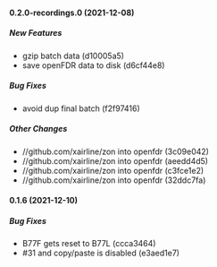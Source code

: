 #### 0.2.0-recordings.0 (2021-12-08)

##### New Features

*  gzip batch data (d10005a5)
*  save openFDR data to disk (d6cf44e8)

##### Bug Fixes

*  avoid dup final batch (f2f97416)

##### Other Changes

* //github.com/xairline/zon into openfdr (3c09e042)
* //github.com/xairline/zon into openfdr (aeedd4d5)
* //github.com/xairline/zon into openfdr (c3fce1e2)
* //github.com/xairline/zon into openfdr (32ddc7fa)
#### 0.1.6 (2021-12-10)

##### Bug Fixes

*  B77F gets reset to B77L (ccca3464)
*  #31 and copy/paste is disabled (e3aed1e7)


